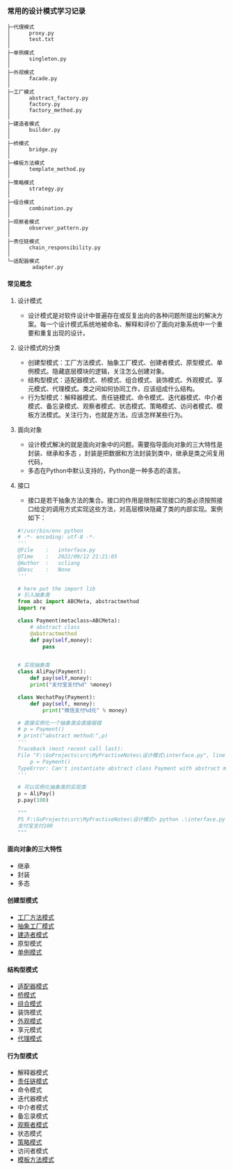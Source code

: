 ### 常用的设计模式学习记录
```text
├─代理模式
│      proxy.py
│      test.txt
│
├─单例模式
│      singleton.py
│
├─外观模式
│      facade.py
│
├─工厂模式
│      abstract_factory.py
│      factory.py
│      factory_method.py
│
├─建造者模式
│      builder.py
│
├─桥模式
│      bridge.py
│
├─模板方法模式
│      template_method.py
│
├─策略模式
│      strategy.py
│
├─组合模式
│      combination.py
│
├─观察者模式
│      observer_pattern.py
│
├─责任链模式
│      chain_responsibility.py
│
└─适配器模式
        adapter.py
```

#### 常见概念
1. 设计模式
    - 设计模式是对软件设计中普遍存在或反复出向的各种问题所提出的解决方案。每一个设计模式系统地被命名、解释和评价了面向对象系统中一个重要和重复出现的设计。

2. 设计模式的分类
    - 创建型模式：工厂方法模式、抽象工厂模式、创建者模式、原型模式、单例模式。隐藏底层模块的逻辑，关注怎么创建对象。
    - 结构型模式：适配器模式、桥模式、组合模式、装饰模式、外观模式、享元模式、代理模式。类之间如何协同工作，应该组成什么结构。
    - 行为型模式：解释器模式、责任链模式、命令模式、迭代器模式、中介者模式、备忘录模式、观察者模式、状态模式、策略模式、访问者模式、模板方法模式。关注行为，也就是方法，应该怎样某些行为。

3. 面向对象
    - 设计模式解决的就是面向对象中的问题。需要指导面向对象的三大特性是 封装、继承和多态 ，封装是把数据和方法封装到类中，继承是类之间复用代码，
    - 多态在Python中默认支持的，Python是一种多态的语言。

4. 接口
    - 接口是若干抽象方法的集合。接口的作用是限制实现接口的类必须按照接口给定的调用方式实现这些方法，对高层模块隐藏了类的内部实现。案例如下：
    ```python
    #!/usr/bin/env python
    # -*- encoding: utf-8 -*-
    '''
    @File    :   interface.py
    @Time    :   2022/09/12 21:21:05
    @Author  :   scliang 
    @Desc    :   None
    '''

    # here put the import lib
    # 引入抽象类
    from abc import ABCMeta, abstractmethod
    import re

    class Payment(metaclass=ABCMeta):
        # abstract class
        @abstractmethod
        def pay(self,money):
            pass


    # 实现抽象类
    class AliPay(Payment):
        def pay(self,money):
        print("支付宝支付%d" %money)

    class WechatPay(Payment):
        def pay(self, money):
            print("微信支付%d元" % money)

    # 直接实例化一个抽象类会直接报错
    # p = Payment()
    # print("abstract method:",p)
    '''
    Traceback (most recent call last):
    File "F:\GoProjects\src\MyPractiseNotes\设计模式\interface.py", line 33, in <module>
        p = Payment()
    TypeError: Can't instantiate abstract class Payment with abstract method pay
    '''

    # 可以实例化抽象类的实现类
    p = AliPay()
    p.pay(100)

    """
    PS F:\GoProjects\src\MyPractiseNotes\设计模式> python .\interface.py
    支付宝支付100
    """
    ```

#### 面向对象的三大特性
- 继承
- 封装
- 多态

#### 创建型模式
- [工厂方法模式](https://github.com/scliang-strive/study-note/blob/master/设计模式/%E5%B7%A5%E5%8E%82%E6%A8%A1%E5%BC%8F/factory_method.py)
- [抽象工厂模式](https://github.com/scliang-strive/study-note/blob/master/设计模式/%E5%B7%A5%E5%8E%82%E6%A8%A1%E5%BC%8F/abstract_factory.py)
- [建造者模式](https://github.com/scliang-strive/study-note/blob/master/设计模式/%E5%BB%BA%E9%80%A0%E8%80%85%E6%A8%A1%E5%BC%8F/builder.py)
- 原型模式
- [单例模式](https://github.com/scliang-strive/study-note/blob/master/设计模式/%E5%8D%95%E4%BE%8B%E6%A8%A1%E5%BC%8F/singleton.py)


#### 结构型模式
- [适配器模式](https://github.com/scliang-strive/study-note/blob/master/设计模式/%E9%80%82%E9%85%8D%E5%99%A8%E6%A8%A1%E5%BC%8F/adapter.py)
- [桥模式](https://github.com/scliang-strive/study-note/blob/master/设计模式/%E6%A1%A5%E6%A8%A1%E5%BC%8F/bridge.py)
- [组合模式](https://github.com/scliang-strive/study-note/blob/master/设计模式/%E7%BB%84%E5%90%88%E6%A8%A1%E5%BC%8F/combination.py)
- 装饰模式
- [外观模式](https://github.com/scliang-strive/study-note/blob/master/设计模式/%E5%A4%96%E8%A7%82%E6%A8%A1%E5%BC%8F/facade.py)
- 享元模式
- [代理模式](https://github.com/scliang-strive/study-note/blob/master/设计模式/%E4%BB%A3%E7%90%86%E6%A8%A1%E5%BC%8F/proxy.py)

#### 行为型模式
- 解释器模式
- [责任链模式](https://github.com/scliang-strive/study-note/blob/master/设计模式/%E8%B4%A3%E4%BB%BB%E9%93%BE%E6%A8%A1%E5%BC%8F/chain_responsibility.py)
- 命令模式
- 迭代器模式
- 中介者模式
- 备忘录模式
- [观察者模式](https://github.com/scliang-strive/study-note/blob/master/设计模式/%E8%A7%82%E5%AF%9F%E8%80%85%E6%A8%A1%E5%BC%8F/observer_pattern.py)
- 状态模式
- [策略模式](https://github.com/scliang-strive/study-note/blob/master/设计模式/%E7%AD%96%E7%95%A5%E6%A8%A1%E5%BC%8F/strategy.py)
- 访问者模式
- [模板方法模式](https://github.com/scliang-strive/study-note/blob/master/设计模式/%E6%A8%A1%E6%9D%BF%E6%96%B9%E6%B3%95%E6%A8%A1%E5%BC%8F/template_method.py)

